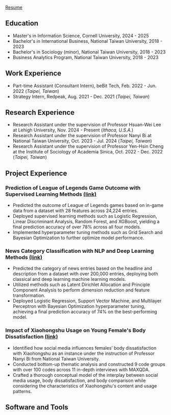[Resume](/assets/Resume.pdf)

## Education
- Master's in Information Science, Cornell University, 2024 - 2025
- Bachelor's in International Business, National Taiwan University, 2018 - 2023
- Bachelor's in Sociology (minor), National Taiwan University, 2018 - 2023
- Business Analytics Program, National Taiwan University, 2018 - 2023
  
## Work Experience
- Part-time Assistant (Consultant Intern), beBit Tech, Feb. 2022 - Jun. 2022 (_Taipei, Taiwan_)
- Strategy Intern, Redpeak, Aug. 2021 - Dec. 2021 (_Taipei, Taiwan_)
  
## Research Experience
- Research Assistant under the supervision of Professor Hsuan-Wei Lee at Lehigh University, Nov. 2024 - Present (_Ithaca, U.S.A._)
- Research Assistant under the supervision of Professor Nanyi Bi at National Taiwan University, Oct. 2023 - Jul. 2024 (_Taipei, Taiwan_)
- Research Assistant under the supervision of Professor Yen-Hsin Cheng at the Institute of Sociology of Academia Sinica, Oct. 2022 - Dec. 2022 (_Taipei, Taiwan_)

## Project Experience
### Prediction of League of Legends Game Outcome with Supervised Learning Methods [(link)](https://github.com/cjw612/LeagueofLegendsGameOutcomeClassification)

- Predicted the outcome of League of Legends games based on in-game data from a dataset with 28 features across 24,224 entries.
- Deployed supervised learning methods such as Logistic Regression, Linear Discriminant Analysis, Random Forest, and XGBoost, yielding a final prediction accuracy of over 78% across all four models.
- Implemented hyperparameter tuning methods such as Grid Search and Bayesian Optimization to further optimize model performance.

### News Category Classification with NLP and Deep Learning Methods [(link)](https://github.com/cjw612/News_Category_Classification)

- Predicted the category of news entries based on the headline and description from a dataset with over 200,000 entries, deploying both classical and deep learning machine learning models.
- Utilized methods such as Latent Dirichlet Allocation and Principle Component Analysis to perform dimension reduction and feature transformation.
- Deployed Logistic Regression, Support Vector Machine, and Multilayer Perceptron with Bayesian Optimization hyperparameter tuning, achieving a final prediction accuracy of 74% on the best-performing model. 

### Impact of Xiaohongshu Usage on Young Female's Body Dissatisfaction  [(link)](/assets/xiaohongshu.pdf)

- Identified how social media influences females’ body dissatisfaction with Xiaohongshu as an instance under the instruction of Professor Nanyi Bi from National Taiwan University.
- Conducted bottom-up thematic analysis and constructed 9 code groups with over 100 codes across 11 in-depth interviews with MAXQDA.
- Crafted a thorough conceptual model of the interplay between social media usage, body dissatisfaction, and body comparison while considering the characteristics of Xiaohongshu's content and usage patterns. 

## Software and Tools

